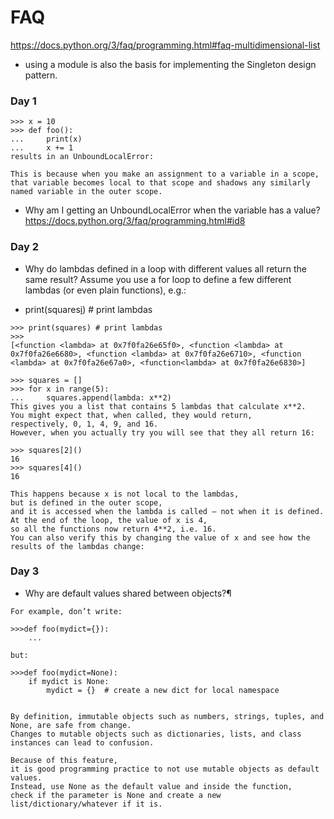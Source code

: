 # FAQ
https://docs.python.org/3/faq/programming.html#faq-multidimensional-list

- using a module is also the basis for implementing the Singleton design pattern.

### Day 1
```
>>> x = 10
>>> def foo():
...     print(x)
...     x += 1
results in an UnboundLocalError:
```
```
This is because when you make an assignment to a variable in a scope, 
that variable becomes local to that scope and shadows any similarly named variable in the outer scope.
```
- Why am I getting an UnboundLocalError when the variable has a value?
https://docs.python.org/3/faq/programming.html#id8

### Day 2
- Why do lambdas defined in a loop with different values all return the same result?
Assume you use a for loop to define a few different lambdas (or even plain functions), e.g.:

- print(squares[i]())  # print lambdas

```
>>> print(squares) # print lambdas
>>>
[<function <lambda> at 0x7f0fa26e65f0>, <function <lambda> at 0x7f0fa26e6680>, <function <lambda> at 0x7f0fa26e6710>, <function <lambda> at 0x7f0fa26e67a0>, <function<lambda> at 0x7f0fa26e6830>]

```
```
>>> squares = []
>>> for x in range(5):
...     squares.append(lambda: x**2)
This gives you a list that contains 5 lambdas that calculate x**2. 
You might expect that, when called, they would return, 
respectively, 0, 1, 4, 9, and 16.
However, when you actually try you will see that they all return 16:

>>> squares[2]()
16
>>> squares[4]()
16

This happens because x is not local to the lambdas, 
but is defined in the outer scope, 
and it is accessed when the lambda is called — not when it is defined. 
At the end of the loop, the value of x is 4, 
so all the functions now return 4**2, i.e. 16. 
You can also verify this by changing the value of x and see how the results of the lambdas change:
```

### Day 3
- Why are default values shared between objects?¶
```
For example, don’t write:

>>>def foo(mydict={}):
    ...
    
but:

>>>def foo(mydict=None):
    if mydict is None:
        mydict = {}  # create a new dict for local namespace
        

By definition, immutable objects such as numbers, strings, tuples, and None, are safe from change. 
Changes to mutable objects such as dictionaries, lists, and class instances can lead to confusion.

Because of this feature, 
it is good programming practice to not use mutable objects as default values. 
Instead, use None as the default value and inside the function,
check if the parameter is None and create a new list/dictionary/whatever if it is. 
```
